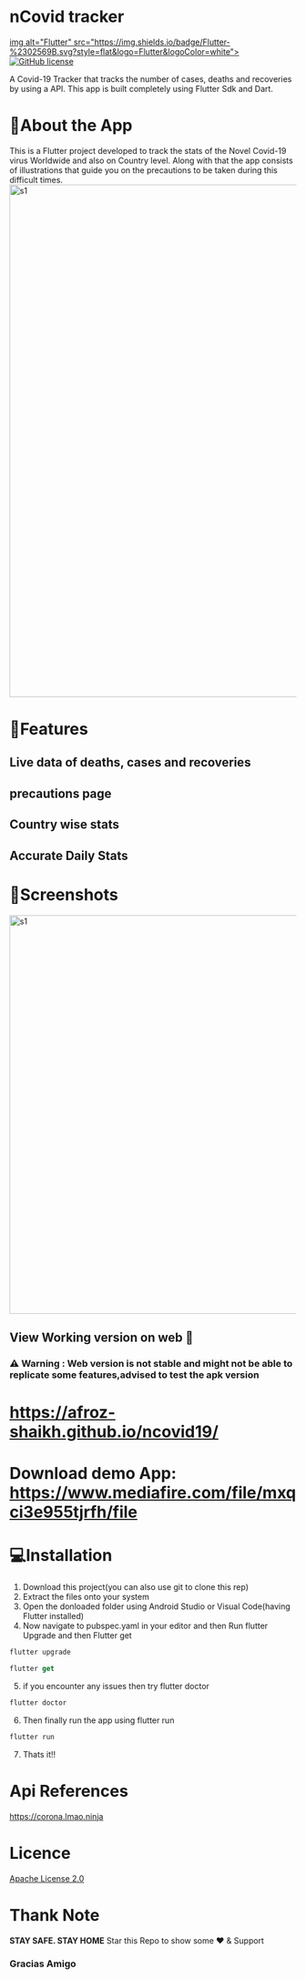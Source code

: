 # nCovid tracker
<a href="https://flutter.dev/">img alt="Flutter" src="https://img.shields.io/badge/Flutter-%2302569B.svg?style=flat&logo=Flutter&logoColor=white"></a>
<a href="https://github.com/Afroz-Shaikh/ncovid19/blob/master/LICENSE"><img alt="GitHub license" src="https://img.shields.io/github/license/Afroz-Shaikh/ncovid19"></a>

A Covid-19 Tracker that tracks the number of cases, deaths and recoveries by using a API. This app is built completely using Flutter Sdk and Dart.

# 📜About the App

This is a Flutter project developed to track the stats of the Novel Covid-19 virus Worldwide and also on Country level. Along with that the app consists of illustrations that guide you on the precautions to be taken during this difficult times.
<img src="https://github.com/afrozshaikh25/ncovid19/blob/master/About01.png" alt="s1" width="900">

# 🚀Features
## Live data of deaths, cases and recoveries
## precautions page 
## Country wise stats 
## Accurate Daily Stats

# 📱Screenshots

<img src="https://github.com/afrozshaikh25/ncovid19/blob/master/sc01.png" alt="s1" width="700">

## View Working version on web 📲

### ⚠️ Warning : Web version is not stable and might not be able to replicate some features,advised to test the apk version
#   https://afroz-shaikh.github.io/ncovid19/
# Download demo App: https://www.mediafire.com/file/mxqci3e955tjrfh/file

# 💻Installation

1) Download this project(you can also use git to clone this rep)
2) Extract the files onto your system
3) Open the donloaded folder using Android Studio or Visual Code(having Flutter installed)
4) Now navigate to pubspec.yaml in your editor and then Run flutter Upgrade and then Flutter get
```dart
flutter upgrade
```
```dart
flutter get
```
5) if you encounter any issues then try flutter doctor
```dart
flutter doctor
```
6) Then finally run the app using flutter run
```dart
flutter run
```
7) Thats it!! 

# Api References
https://corona.lmao.ninja

# Licence
<a href="https://github.com/afrozshaikh25/ncovid19/blob/master/LICENSE">Apache License 2.0</a>

# Thank Note
<b>STAY SAFE. STAY HOME</b>
Star this Repo to show some ❤️ & Support
### Gracias Amigo
